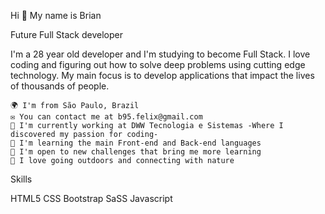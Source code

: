 
Hi 👋 My name is Brian

Future Full Stack developer

I'm a 28 year old developer and I'm studying to become Full Stack. I love coding and figuring out how to solve deep problems using cutting edge technology. My main focus is to develop applications that impact the lives of thousands of people.

    🌍 I'm from São Paulo, Brazil
    ✉️ You can contact me at b95.felix@gmail.com
    🚀 I'm currently working at DWW Tecnologia e Sistemas -Where I discovered my passion for coding-
    🧠 I'm learning the main Front-end and Back-end languages
    🤝 I'm open to new challenges that bring me more learning
    🌳 I love going outdoors and connecting with nature

Skills

HTML5 CSS Bootstrap SaSS Javascript


